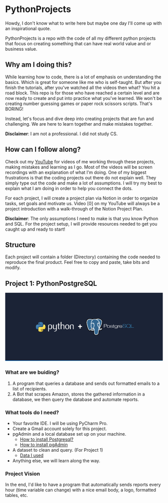 # PythonProjects 
Howdy, I don't know what to write here but maybe one day I'll come up with an inspirational quote.

PythonProjects is a repo with the code of all my different python projects that focus on creating something that 
can have real world value and or business value.

## Why am I doing this?
While learning how to code, there is a lot of emphasis on understanding the basics. Which is great for someone like 
me who is self-taught. But after you finish the tutorials, after you've watched all
the videos then what? 
You hit a road block. This repo is for those who have reached a certain level and are now ready to create 
and put into practice what you've learned. We won't be creating number guessing games or paper rock scissors scripts. That's BORING!

Instead, let's focus and dive deep into creating projects that are fun and challenging.
We are here to learn together and make mistakes together.

**Disclaimer**: I am not a professional. I did not study CS. 

## How can I follow along?
Check out my [YouTube](https://www.youtube.com/channel/UC2W1WYiSzQnQnUxhb8Xg99A) for videos of me working through these projects, making mistakes and learning as I go. 
Most of the videos will be screen recordings with an explanation of what I'm doing. One of my biggest frustrations is that the coding projects 
out there do not explain well. They simply type out the code and make a lot of assumptions. 
I will try my best to explain what I am doing in order to help you connect the dots. 

For each project, I will create a project plan via Notion in order to organize tasks, set goals and motivate us. Video [0] on my YouTube will always be 
a project introduction with a walk-through of the Notion Project Plan. 

**Disclaimer**: The only assumptions I need to make is that you know Python and SQL. For the project setup, I will provide resources needed to 
get you caught up and ready to start!

## Structure
Each project will contain a folder (Directory) containing the code needed to reproduce the final product. 
Feel free to copy and paste, take bits and modify. 

## Project 1: PythonPostgreSQL 

![Python and Postgres Image banner](Images/python_postgres_a723c960e9.png)

### What are we buiding? 
1. A program that queries a database and sends out formatted emails to a list of recipients. 
2. A Bot that scrapes Amazon, stores the gathered information in a database, we then query the database and automate reports. 
### What tools do I need? 
* Your favorite IDE. I will be using PyCharm Pro. 
* Create a Gmail account solely for this project. 
* pgAdmin and a local database set up on your machine.
  * [How to install Postgresql?](https://www.postgresql.org/)
  * [How to install pgAdmin](https://www.pgadmin.org/)
* A dataset to clean and query. (For Project 1)
  * [Data I used](https://catalog.data.gov/dataset/border-crossing-entry-data-683ae)
* Anything else, we will learn along the way. 

### Project Vision
In the end, I'd like to have a program that automatically sends reports every hour (time variable can change) with a nice
email body, a logo, formatted tables, etc. 
